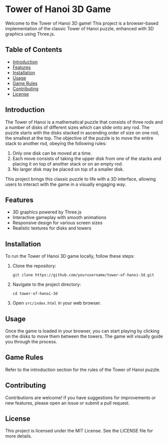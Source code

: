 # Tower of Hanoi 3D Game

Welcome to the Tower of Hanoi 3D game! This project is a browser-based implementation of the classic Tower of Hanoi puzzle, enhanced with 3D graphics using Three.js.

## Table of Contents

- [Introduction](#introduction)
- [Features](#features)
- [Installation](#installation)
- [Usage](#usage)
- [Game Rules](#game-rules)
- [Contributing](#contributing)
- [License](#license)

## Introduction

The Tower of Hanoi is a mathematical puzzle that consists of three rods and a number of disks of different sizes which can slide onto any rod. The puzzle starts with the disks stacked in ascending order of size on one rod, the smallest at the top. The objective of the puzzle is to move the entire stack to another rod, obeying the following rules:

1. Only one disk can be moved at a time.
2. Each move consists of taking the upper disk from one of the stacks and placing it on top of another stack or on an empty rod.
3. No larger disk may be placed on top of a smaller disk.

This project brings this classic puzzle to life with a 3D interface, allowing users to interact with the game in a visually engaging way.

## Features

- 3D graphics powered by Three.js
- Interactive gameplay with smooth animations
- Responsive design for various screen sizes
- Realistic textures for disks and towers

## Installation

To run the Tower of Hanoi 3D game locally, follow these steps:

1. Clone the repository:
   ```
   git clone https://github.com/yourusername/tower-of-hanoi-3d.git
   ```
2. Navigate to the project directory:
   ```
   cd tower-of-hanoi-3d
   ```
3. Open `src/index.html` in your web browser.

## Usage

Once the game is loaded in your browser, you can start playing by clicking on the disks to move them between the towers. The game will visually guide you through the process.

## Game Rules

Refer to the introduction section for the rules of the Tower of Hanoi puzzle.

## Contributing

Contributions are welcome! If you have suggestions for improvements or new features, please open an issue or submit a pull request.

## License

This project is licensed under the MIT License. See the LICENSE file for more details.